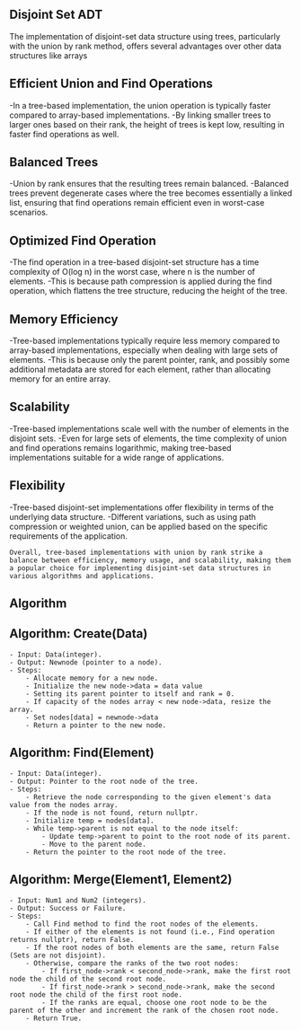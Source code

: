 ## Disjoint Set ADT
The implementation of disjoint-set data structure using trees, particularly with the union by rank method, offers several advantages over other data structures like arrays

## Efficient Union and Find Operations 
  -In a tree-based implementation, the union operation is typically faster compared to array-based implementations. 
  -By linking smaller trees to larger ones based on their rank, the height of trees is kept low, resulting in faster find operations as well.

## Balanced Trees 
  -Union by rank ensures that the resulting trees remain balanced. 
  -Balanced trees prevent degenerate cases where the tree becomes essentially a linked list, ensuring that find operations remain efficient even in worst-case scenarios.

## Optimized Find Operation 
  -The find operation in a tree-based disjoint-set structure has a time complexity of O(log n) in the worst case, where n is the number of elements. 
   -This is because path compression is applied during the find operation, which flattens the tree structure, reducing the height of the tree.

## Memory Efficiency
  -Tree-based implementations typically require less memory compared to array-based implementations, especially when dealing with large sets of elements. 
  -This is because only the parent pointer, rank, and possibly some additional metadata are stored for each element, rather than allocating memory for an entire array.

## Scalability
  -Tree-based implementations scale well with the number of elements in the disjoint sets. 
  -Even for large sets of elements, the time complexity of union and find operations remains logarithmic, making tree-based implementations suitable for a wide range of applications.

## Flexibility 
  -Tree-based disjoint-set implementations offer flexibility in terms of the underlying data structure. 
  -Different variations, such as using path compression or weighted union, can be applied based on the specific requirements of the application.

    Overall, tree-based implementations with union by rank strike a balance between efficiency, memory usage, and scalability, making them a popular choice for implementing disjoint-set data structures in various algorithms and applications.

## Algorithm

## Algorithm: Create(Data)
    - Input: Data(integer).
    - Output: Newnode (pointer to a node).
    - Steps:
        - Allocate memory for a new node.
        - Initialize the new node->data = data value 
        - Setting its parent pointer to itself and rank = 0.
        - If capacity of the nodes array < new node->data, resize the array.
        - Set nodes[data] = newnode->data
        - Return a pointer to the new node.

## Algorithm: Find(Element)
    - Input: Data(integer).
    - Output: Pointer to the root node of the tree.
    - Steps:
        - Retrieve the node corresponding to the given element's data value from the nodes array.
        - If the node is not found, return nullptr.
        - Initialize temp = nodes[data].
        - While temp->parent is not equal to the node itself:
            - Update temp->parent to point to the root node of its parent.
            - Move to the parent node.
        - Return the pointer to the root node of the tree.

## Algorithm: Merge(Element1, Element2)
    - Input: Num1 and Num2 (integers).
    - Output: Success or Failure.
    - Steps:
        - Call Find method to find the root nodes of the elements.
        - If either of the elements is not found (i.e., Find operation returns nullptr), return False.
        - If the root nodes of both elements are the same, return False (Sets are not disjoint).
        - Otherwise, compare the ranks of the two root nodes:
            - If first_node->rank < second_node->rank, make the first root node the child of the second root node.
            - If first_node->rank > second_node->rank, make the second root node the child of the first root node.
            - If the ranks are equal, choose one root node to be the parent of the other and increment the rank of the chosen root node.
        - Return True.

